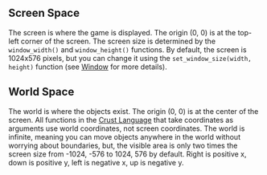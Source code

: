 ## Screen Space

The screen is where the game is displayed. The origin (0, 0) is at the top-left corner of the screen. The screen size is determined by the `window_width()` and `window_height()` functions. By default, the screen is 1024x576 pixels, but you can change it using the `set_window_size(width, height)` function (see [Window](window.md) for more details).

## World Space

The world is where the objects exist. The origin (0, 0) is at the center of the screen. All functions in the [Crust Language](crust-language.md) that take coordinates as arguments use world coordinates, not screen coordinates. The world is infinite, meaning you can move objects anywhere in the world without worrying about boundaries, but, the visible area is only two times the screen size from -1024, -576 to 1024, 576 by default. Right is positive x, down is positive y, left is negative x, up is negative y.
